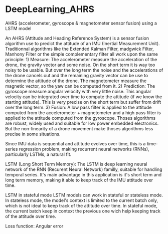 # DeepLearning_AHRS
AHRS (accelerometer, gyroscope & magnetometer sensor fusion) using a LSTM model

An AHRS (Attitude and Heading Reference System) is a sensor fusion algorithm use to predict the attitude of an IMU (Inertial Measurement Unit).
Traditionnal algorithms like the Extended Kalman Filter, madgwick Filter, Manhony Filter or the simple complementary filter all work upon the same principle:
    1) Measure: The accelerometer measure the acceleration of the drone, the gravity vector and some noise. On the short term it is way too noisy to be usable. But over the long term the noise and the accelerations of the drone cancels out and the remaining gravity vector can be use to determine the attitude of the drone.
    The magnetometer measure the magnetic vector, so the yaw can be computed from it.
    2) Prediction: The gyroscope measure angular velocity with very little noise. This angular velocity can be integrated over time to compute the attitude (if we know the starting attitude). This is very precise on the short term but suffer from drift over the long term.
    3) Fusion: A low pass filter is applied to the attitude computed from the accelerometer + magnetometer and a high pass filter is applied to the attitude computed from the gyroscope.
Thoses algorithms are robust, widely used and suitable for low power embedded electronics. But the non-linearity of a drone movement make thoses algorithms less precise in some situations.

Since IMU data is sequential and attitude evolves over time, this is a time-series regression problem, making recurrent neural networks (RNNs), particularly LSTMs, a natural fit.

LSTM (Long Short Term Memory):
    The LSTM is deep learning neural network of the RNN (Recurent Neural Network) familly, suitable for handling temporal series. It's main advantage in this application is it's short term and long term memory, making it able to keep track of the IMU attitude over time.

LSTM in stateful mode
    LSTM models can work in stateful or stateless mode. In stateless mode, the model's context is limited to the current batch only, which is not ideal to keep track of the attitude over time. In stateful mode, the current batch keep in context the previous one wich help keeping track of the attitude over time.

Loss function:
    Angular error



